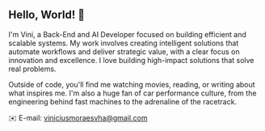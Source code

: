 ## Hello, World! 👋

I'm Vini, a Back-End and AI Developer focused on building efficient and scalable systems. My work involves creating intelligent solutions that automate workflows and deliver strategic value, with a clear focus on innovation and excellence. I love building high-impact solutions that solve real problems.

Outside of code, you'll find me watching movies, reading, or writing about what inspires me. I'm also a huge fan of car performance culture, from the engineering behind fast machines to the adrenaline of the racetrack.

✉️ E-mail: viniciusmoraesvha@gmail.com
